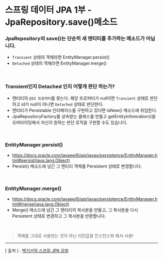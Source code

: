 스프링 데이터 JPA 1부 - JpaRepository.save()메소드
===

### JpaRepository의 save()는 단순히 새 엔티티를 추가하는 메소드가 아닙니다.
+	`Transient` 상태의 객체라면 EntityManager.persist()
+	`Detached` 상태의 객체라면 EntityManager.merge()

<br/>

### Transient인지 Detached 인지 어떻게 판단 하는가?
+	엔티티의 `@Id 프로퍼티`를 찾는다. 해당 프로퍼티가 null이면 `Transient` 상태로 판단하고 id가 null이 아니면 `Detached` 상태로 판단한다.
+	엔티티가 Persistable 인터페이스를 구현하고 있다면 isNew() 메소드에 위임한다.
+	JpaRepositoryFactory를 상속받는 클래스를 만들고 getEntityInfomration()을 오버라이딩해서 자신이 원하는 판단 로직을 구현할 수도 있습니다.

<br/>

### EntityManager.persist()
+	https://docs.oracle.com/javaee/6/api/javax/persistence/EntityManager.html#persist(java.lang.Object)
+	Persist() 메소드에 넘긴 그 엔티티 객체를 Persistent 상태로 변경합니다.

<br/>

### EntityManager.merge()
+	https://docs.oracle.com/javaee/6/api/javax/persistence/EntityManager.html#merge(java.lang.Object)
+	Merge() 메소드에 넘긴 그 엔티티의 복사본을 만들고, 그 복사본을 다시 Persistent 상태로 변경하고 그 복사본을 반환합니다.

<br/>

> 객체를 그대로 사용한는 것이 아닌 리턴값을 인스턴스화 해서 사용!

---
[ 출처 ] : [백기선의 스프링 JPA 강좌](https://www.inflearn.com/course/%EC%8A%A4%ED%94%84%EB%A7%81-%EB%8D%B0%EC%9D%B4%ED%84%B0-jpa)

